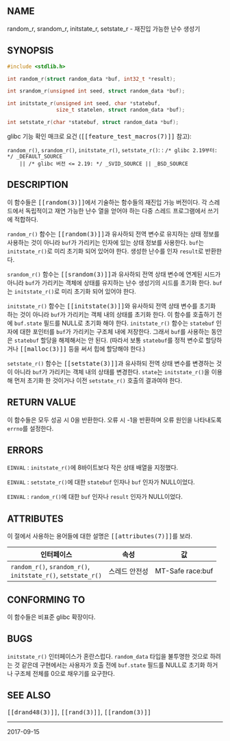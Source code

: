 ## NAME

random_r, srandom_r, initstate_r, setstate_r - 재진입 가능한 난수 생성기

## SYNOPSIS

```c
#include <stdlib.h>

int random_r(struct random_data *buf, int32_t *result);

int srandom_r(unsigned int seed, struct random_data *buf);

int initstate_r(unsigned int seed, char *statebuf,
                size_t statelen, struct random_data *buf);

int setstate_r(char *statebuf, struct random_data *buf);
```

glibc 기능 확인 매크로 요건 (<tt>[[feature_test_macros(7)]]</tt> 참고):

`random_r()`, `srandom_r()`, `initstate_r()`, `setstate_r()`:
:   `/* glibc 2.19부터: */ _DEFAULT_SOURCE`<br>
    `    || /* glibc 버전 <= 2.19: */ _SVID_SOURCE || _BSD_SOURCE`

## DESCRIPTION

이 함수들은 <tt>[[random(3)]]</tt>에서 기술하는 함수들의 재진입 가능 버전이다. 각 스레드에서 독립적이고 재연 가능한 난수 열을 얻어야 하는 다중 스레드 프로그램에서 쓰기에 적합하다.

`random_r()` 함수는 <tt>[[random(3)]]</tt>과 유사하되 전역 변수로 유지하는 상태 정보를 사용하는 것이 아니라 `buf`가 가리키는 인자에 있는 상태 정보를 사용한다. `buf`는 `initstate_r()`로 미리 초기화 되어 있어야 한다. 생성한 난수를 인자 `result`로 반환한다.

`srandom_r()` 함수는 <tt>[[srandom(3)]]</tt>과 유사하되 전역 상태 변수에 연계된 시드가 아니라 `buf`가 가리키는 객체에 상태를 유지하는 난수 생성기의 시드를 초기화 한다. `buf`는 `initstate_r()`로 미리 초기화 되어 있어야 한다.

`initstate_r()` 함수는 <tt>[[initstate(3)]]</tt>와 유사하되 전역 상태 변수를 초기화 하는 것이 아니라 `buf`가 가리키는 객체 내의 상태를 초기화 한다. 이 함수를 호출하기 전에 `buf.state` 필드를 NULL로 초기화 해야 한다. `initstate_r()` 함수는 `statebuf` 인자에 대한 포인터를 `buf`가 가리키는 구조체 내에 저장한다. 그래서 `buf`를 사용하는 동안은 `statebuf` 할당을 해제해서는 안 된다. (따라서 보통 `statebuf`를 정적 변수로 할당하거나 <tt>[[malloc(3)]]</tt> 등을 써서 힙에 할당해야 한다.)

`setstate_r()` 함수는 <tt>[[setstate(3)]]</tt>과 유사하되 전역 상태 변수를 변경하는 것이 아니라 `buf`가 가리키는 객체 내의 상태를 변경한다. `state`는 `initstate_r()`을 이용해 먼저 초기화 한 것이거나 이전 `setstate_r()` 호출의 결과여야 한다.

## RETURN VALUE

이 함수들은 모두 성공 시 0을 반환한다. 오류 시 -1을 반환하며 오류 원인을 나타내도록 `errno`를 설정한다.

## ERRORS

`EINVAL`
:   `initstate_r()`에 8바이트보다 작은 상태 배열을 지정했다.

`EINVAL`
:   `setstate_r()`에 대한 `statebuf` 인자나 `buf` 인자가 NULL이었다.

`EINVAL`
:   `random_r()`에 대한 `buf` 인자나 `result` 인자가 NULL이었다.

## ATTRIBUTES

이 절에서 사용하는 용어들에 대한 설명은 <tt>[[attributes(7)]]</tt>를 보라.

| 인터페이스 | 속성 | 값 |
| --- | --- | --- |
| `random_r()`, `srandom_r()`,<br>`initstate_r()`, `setstate_r()` | 스레드 안전성 | MT-Safe race:buf |

## CONFORMING TO

이 함수들은 비표준 glibc 확장이다.

## BUGS

`initstate_r()` 인터페이스가 혼란스럽다. `random_data` 타입을 불투명한 것으로 하려는 것 같은데 구현에서는 사용자가 호출 전에 `buf.state` 필드를 NULL로 초기화 하거나 구조체 전체를 0으로 채우기를 요구한다.

## SEE ALSO

<tt>[[drand48(3)]]</tt>, <tt>[[rand(3)]]</tt>, <tt>[[random(3)]]</tt>

----

2017-09-15
